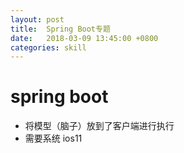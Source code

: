 ```yaml
---
layout: post
title:  Spring Boot专题
date:   2018-03-09 13:45:00 +0800
categories: skill
---
```


# spring boot

- 将模型（脑子）放到了客户端进行执行
- 需要系统 ios11
